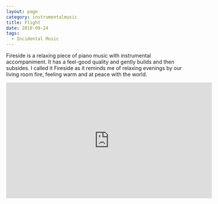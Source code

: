 ```yaml
---
layout: page
category: instrumentalmusic
title: Flight
date: 2018-09-24
tags:
  - Incidental Music
---
```


Fireside is a relaxing piece of piano music with instrumental accompaniment. It has a feel-good quality and gently builds and then subsides. I called it Fireside as it reminds me of relaxing evenings by our living room fire, feeling warm and at peace with the world.

<iframe width="560" height="315" src="https://www.youtube.com/embed/DtQa0WvCrG0" frameborder="0" allow="autoplay; encrypted-media" allowfullscreen></iframe>